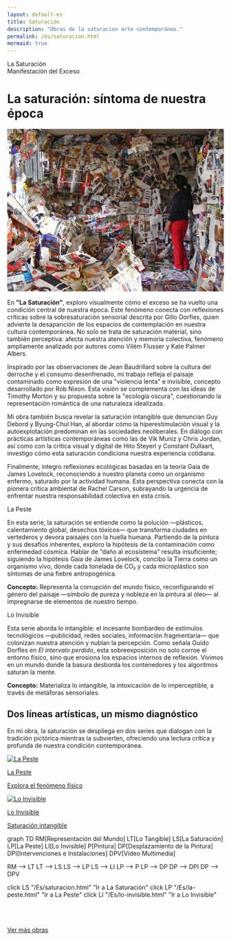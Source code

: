 ```yaml
---
layout: default-es
title: Saturación
description: "Obras de la saturacion arte contemporáneo."
permalink: /es/saturacion.html
mermaid: true
---
```


<div class="titulo">La Saturación</div>

<div class="subtitulo">Manifestación del Exceso</div>

<h1 class="parrafo">La saturación: síntoma de nuestra época</h1>


<!-- Imagen principal (usa el estilo global de .imagen) -->
<div class="imagen">
  <img src="/assets/img/la-saturacion-cocina-cubierta-086.jpg" alt="La Saturación - Manifestación del Exceso" loading="lazy">
</div>

<div class="parrafo">
  <p>
    En <strong>"La Saturación"</strong>, exploro visualmente cómo el exceso se ha vuelto una condición central de nuestra época. Este fenómeno conecta con reflexiones críticas sobre la sobresaturación sensorial descrita por Gillo Dorfles, quien advierte la desaparición de los espacios de contemplación en nuestra cultura contemporánea. No solo se trata de saturación material, sino también perceptiva: afecta nuestra atención y memoria colectiva, fenómeno ampliamente analizado por autores como Vilém Flusser y Kate Palmer Albers.
  </p>

  <p>
    Inspirado por las observaciones de Jean Baudrillard sobre la cultura del derroche y el consumo desenfrenado, mi trabajo refleja el paisaje contaminado como expresión de una "violencia lenta" e invisible, concepto desarrollado por Rob Nixon. Esta visión se complementa con las ideas de Timothy Morton y su propuesta sobre la "ecología oscura", cuestionando la representación romántica de una naturaleza idealizada.
  </p>

  <p>
    Mi obra también busca revelar la saturación intangible que denuncian Guy Debord y Byung-Chul Han, al abordar cómo la hiperestimulación visual y la autoexplotación predominan en las sociedades neoliberales. En diálogo con prácticas artísticas contemporáneas como las de Vik Muniz y Chris Jordan, así como con la crítica visual y digital de Hito Steyerl y Constant Dullaart, investigo cómo esta saturación condiciona nuestra experiencia cotidiana.
  </p>

  <p>
    Finalmente, integro reflexiones ecológicas basadas en la teoría Gaia de James Lovelock, reconociendo a nuestro planeta como un organismo enfermo, saturado por la actividad humana. Esta perspectiva conecta con la pionera crítica ambiental de Rachel Carson, subrayando la urgencia de enfrentar nuestra responsabilidad colectiva en esta crisis.
  </p>
</div>

<div class="subtitulo">La Peste</div>

<p class="parrafo">
  En esta serie, la saturación se entiende como la polución —plásticos, calentamiento global, desechos tóxicos— que transforma ciudades en vertederos y devora paisajes con la huella humana. Partiendo de la pintura y sus desafíos inherentes, exploro la hipótesis de la contaminación como enfermedad cósmica. Hablar de “daño al ecosistema” resulta insuficiente; siguiendo la hipótesis Gaia de James Lovelock, concibo la Tierra como un organismo vivo, donde cada tonelada de CO₂ y cada microplástico son síntomas de una fiebre antropogénica.
</p>

<p class="parrafo">
  <strong>Concepto:</strong> Representa la corrupción del mundo físico, reconfigurando el género del paisaje —símbolo de pureza y nobleza en la pintura al óleo— al impregnarse de elementos de nuestro tiempo.
</p>

<div class="subtitulo">Lo Invisible</div>

<p class="parrafo">
  Esta serie aborda lo intangible: el incesante bombardeo de estímulos tecnológicos —publicidad, redes sociales, información fragmentaria— que colonizan nuestra atención y nublan la percepción. Como señala Guido Dorfles en <em>El intervalo perdido</em>, esta sobreexposición no solo corroe el entorno físico, sino que erosiona los espacios internos de reflexión. Vivimos en un mundo donde la basura desborda los contenedores y los algoritmos saturan la mente.
</p>

<p class="parrafo">
  <strong>Concepto:</strong> Materializa lo intangible, la intoxicación de lo imperceptible, a través de metáforas sensoriales.
</p>

<h2 class="parrafo">Dos líneas artísticas, un mismo diagnóstico</h2>

<p class="parrafo">
  En mi obra, la saturación se despliega en dos series que dialogan con la tradición pictórica mientras la subvierten, ofreciendo una lectura crítica y profunda de nuestra condición contemporánea.
</p>

<div class="button-container">
  <a href="/Es/la-peste.html" class="fancy-button">
    <div class="button-content">
      <img src="/Es/assets/img/la-peste.gif" alt="La Peste" loading="lazy">
      <p class="title">La Peste</p>
      <p class="subtitle">Explora el fenómeno físico</p>
    </div>
  </a>

  <a href="/Es/lo-invisible.html" class="fancy-button">
    <div class="button-content">
      <img src="/Es/assets/img/lo-invisible.gif" alt="Lo Invisible" loading="lazy">
      <p class="title">Lo Invisible</p>
      <p class="subtitle">Saturación intangible</p>
    </div>
  </a>
</div>


<div class="mermaid">
graph TD
  RM[Representación del Mundo]
  LT[Lo Tangible]
  LS[La Saturación]
  LP[La Peste]
  LI[Lo Invisible]
  P[Pintura]
  DP[Desplazamiento de la Pintura]
  DPI[Intervenciones e Instalaciones]
  DPV[Video Multimedia]

  RM --> LT
  LT --> LS
  LS --> LP
  LS --> LI
  LP --> P
  LP --> DP
  DP --> DPI
  DP --> DPV

  click LS "/Es/saturacion.html" "Ir a La Saturación"
  click LP "/Es/la-peste.html" "Ir a La Peste"
  click LI "/Es/lo-invisible.html" "Ir a Lo Invisible"
</div>

<br><br>
<br>
<a href="/Es/obras.html" class="enlace">Ver más obras</a>
<br><br>
